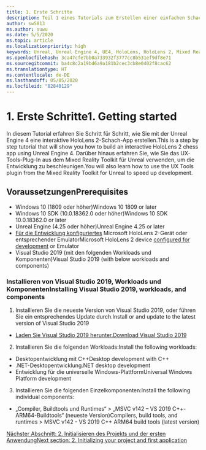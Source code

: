 ```yaml
---
title: 1. Erste Schritte
description: Teil 1 eines Tutorials zum Erstellen einer einfachen Schach-App mit der Unreal Engine 4 und dem UX-Tools-Plug-In des Mixed Reality-Toolkits
author: sw5813
ms.author: suwu
ms.date: 5/5/2020
ms.topic: article
ms.localizationpriority: high
keywords: Unreal, Unreal Engine 4, UE4, HoloLens, HoloLens 2, Mixed Reality, Tutorial, erste Schritte, MRTK, UXT, UX Tools, Dokumentation
ms.openlocfilehash: 3ca47cfe7bb0a733932f3777cc8b531ef9df8e71
ms.sourcegitcommit: ba4c8c2a19bd6a9a181b2cec3cb8e0402f8cac62
ms.translationtype: HT
ms.contentlocale: de-DE
ms.lasthandoff: 05/05/2020
ms.locfileid: "82840129"
---
```

# <a name="1-getting-started"></a><span data-ttu-id="df635-104">1. Erste Schritte</span><span class="sxs-lookup"><span data-stu-id="df635-104">1. Getting started</span></span>

<span data-ttu-id="df635-105">In diesem Tutorial erfahren Sie Schritt für Schritt, wie Sie mit der Unreal Engine 4 eine interaktive HoloLens 2-Schach-App erstellen.</span><span class="sxs-lookup"><span data-stu-id="df635-105">This is a step by step tutorial that will show you how to build an interactive HoloLens 2 chess app using Unreal Engine 4.</span></span> <span data-ttu-id="df635-106">Darüber hinaus erfahren Sie, wie Sie das UX-Tools-Plug-In aus dem Mixed Reality Toolkit für Unreal verwenden, um die Entwicklung zu beschleunigen.</span><span class="sxs-lookup"><span data-stu-id="df635-106">You will also learn how to use the UX Tools plugin from the Mixed Reality Toolkit for Unreal to speed up development.</span></span> 

## <a name="prerequisites"></a><span data-ttu-id="df635-107">Voraussetzungen</span><span class="sxs-lookup"><span data-stu-id="df635-107">Prerequisites</span></span>

* <span data-ttu-id="df635-108">Windows 10 (1809 oder höher)</span><span class="sxs-lookup"><span data-stu-id="df635-108">Windows 10 1809 or later</span></span>
* <span data-ttu-id="df635-109">Windows 10 SDK (10.0.18362.0 oder höher)</span><span class="sxs-lookup"><span data-stu-id="df635-109">Windows 10 SDK 10.0.18362.0 or later</span></span>
* <span data-ttu-id="df635-110">Unreal Engine (4.25 oder höher)</span><span class="sxs-lookup"><span data-stu-id="df635-110">Unreal Engine 4.25 or later</span></span>
* <span data-ttu-id="df635-111">[Für die Entwicklung konfiguriertes](using-visual-studio.md#enabling-developer-mode) Microsoft HoloLens 2-Gerät oder entsprechender Emulator</span><span class="sxs-lookup"><span data-stu-id="df635-111">Microsoft HoloLens 2 device [configured for development](using-visual-studio.md#enabling-developer-mode) or Emulator</span></span>
* <span data-ttu-id="df635-112">Visual Studio 2019 (mit den folgenden Workloads und Komponenten)</span><span class="sxs-lookup"><span data-stu-id="df635-112">Visual Studio 2019 (with below workloads and components)</span></span>

### <a name="installing-visual-studio-2019-workloads-and-components"></a><span data-ttu-id="df635-113">Installieren von Visual Studio 2019, Workloads und Komponenten</span><span class="sxs-lookup"><span data-stu-id="df635-113">Installing Visual Studio 2019, workloads, and components</span></span>
1. <span data-ttu-id="df635-114">Installieren Sie die neueste Version von Visual Studio 2019, oder führen Sie ein entsprechendes Update durch.</span><span class="sxs-lookup"><span data-stu-id="df635-114">Install or and update to the latest version of Visual Studio 2019</span></span>
* [<span data-ttu-id="df635-115">Laden Sie Visual Studio 2019 herunter.</span><span class="sxs-lookup"><span data-stu-id="df635-115">Download Visual Studio 2019</span></span>](https://visualstudio.microsoft.com/downloads/)
2. <span data-ttu-id="df635-116">Installieren Sie die folgenden Workloads:</span><span class="sxs-lookup"><span data-stu-id="df635-116">Install the following workloads:</span></span>
* <span data-ttu-id="df635-117">Desktopentwicklung mit C++</span><span class="sxs-lookup"><span data-stu-id="df635-117">Desktop development with C++</span></span>
* <span data-ttu-id="df635-118">.NET-Desktopentwicklung</span><span class="sxs-lookup"><span data-stu-id="df635-118">.NET desktop development</span></span>
* <span data-ttu-id="df635-119">Entwicklung für die universelle Windows-Plattform</span><span class="sxs-lookup"><span data-stu-id="df635-119">Universal Windows Platform development</span></span>
3. <span data-ttu-id="df635-120">Installieren Sie die folgenden Einzelkomponenten:</span><span class="sxs-lookup"><span data-stu-id="df635-120">Install the following individual components:</span></span>
* <span data-ttu-id="df635-121">„Compiler, Buildtools und Runtimes“ > „MSVC v142 – VS 2019 C++-ARM64-Buildtools“ (neueste Version)</span><span class="sxs-lookup"><span data-stu-id="df635-121">Compilers, build tools, and runtimes > MSVC v142 - VS 2019 C++ ARM64 build tools (latest version)</span></span>

[<span data-ttu-id="df635-122">Nächster Abschnitt: 2. Initialisieren des Projekts und der ersten Anwendung</span><span class="sxs-lookup"><span data-stu-id="df635-122">Next section: 2. Initializing your project and first application</span></span>](unreal-uxt-ch2.md)